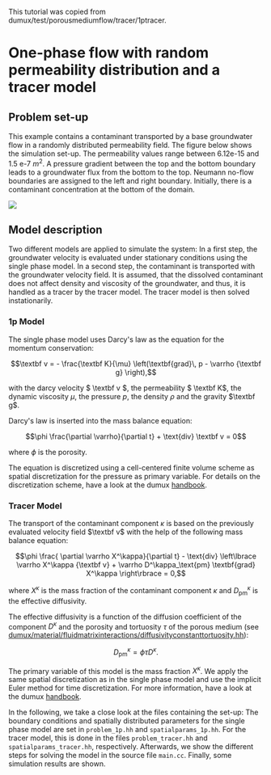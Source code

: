This tutorial was copied from dumux/test/porousmediumflow/tracer/1ptracer.

# One-phase flow with random permeability distribution and a tracer model

## Problem set-up
This example contains a contaminant transported by a base groundwater flow in a randomly distributed permeability field. The figure below shows the simulation set-up. The permeability values range between 6.12e-15 and 1.5 e-7 $`m^2`$. A pressure gradient between the top and the bottom boundary leads to a groundwater flux from the bottom to the top. Neumann no-flow boundaries are assigned to the left and right boundary. Initially, there is a contaminant concentration at the bottom of the domain.

![](./img/setup.png)

## Model description
Two different models are applied to simulate the system: In a first step, the groundwater velocity is evaluated under stationary conditions using the single phase model.
In a second step, the contaminant is transported with the groundwater velocity field. It is assumed, that the dissolved contaminant does not affect density and viscosity of the groundwater, and thus, it is handled as a tracer by the tracer model. The tracer model is then solved instationarily.

### 1p Model
The single phase model uses Darcy's law as the equation for the momentum conservation:

```math
\textbf v = - \frac{\textbf K}{\mu} \left(\textbf{grad}\, p - \varrho {\textbf g} \right),
```

with the darcy velocity $` \textbf v `$, the permeability $` \textbf K`$, the dynamic viscosity $` \mu`$, the pressure $`p`$, the density $`\rho`$ and the gravity $`\textbf g`$.

Darcy's law is inserted into the mass balance equation:

```math
\phi \frac{\partial \varrho}{\partial t} + \text{div} \textbf v = 0
```

where $`\phi`$ is the porosity.

The equation is discretized using a cell-centered finite volume scheme as spatial discretization for the pressure as primary variable. For details on the discretization scheme, have a look at the dumux [handbook](https://dumux.org/handbook).

### Tracer Model
The transport of the contaminant component $`\kappa`$ is based on the previously evaluated velocity field $`\textbf v`$  with the help of the following mass balance equation:

```math
\phi \frac{ \partial \varrho X^\kappa}{\partial t} - \text{div} \left\lbrace \varrho X^\kappa {\textbf v} + \varrho D^\kappa_\text{pm} \textbf{grad} X^\kappa \right\rbrace = 0,
```

where $`X^\kappa`$ is the mass fraction of the contaminant component $`\kappa`$ and $` D^\kappa_\text{pm} `$ is the effective diffusivity.

The effective diffusivity is a function of the diffusion coefficient of the component $`D^\kappa`$ and the porosity and tortuosity $`\tau`$ of the porous medium (see [dumux/material/fluidmatrixinteractions/diffusivityconstanttortuosity.hh](https://git.iws.uni-stuttgart.de/dumux-repositories/dumux/-/blob/master/dumux/material/fluidmatrixinteractions/diffusivityconstanttortuosity.hh)):

```math
D^\kappa_\text{pm}= \phi \tau D^\kappa.
```

The primary variable of this model is the mass fraction $`X^\kappa`$. We apply the same spatial discretization as in the single phase model and use the implicit Euler method for time discretization. For more information, have a look at the dumux [handbook](https://dumux.org/handbook).

In the following, we take a close look at the files containing the set-up: The boundary conditions and spatially distributed parameters for the single phase model are set in `problem_1p.hh` and `spatialparams_1p.hh`.
For the tracer model, this is done in the files `problem_tracer.hh` and `spatialparams_tracer.hh`, respectively. Afterwards, we show the different steps for solving the model in the source file `main.cc`. Finally, some simulation results are shown.
